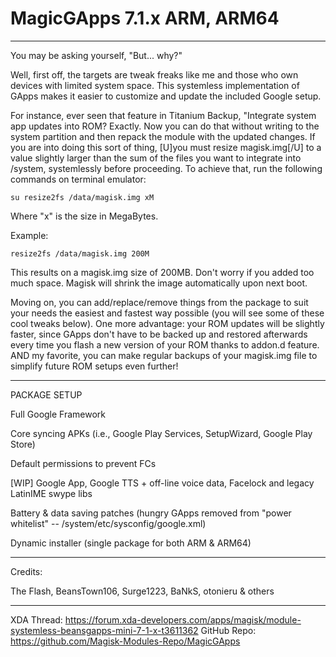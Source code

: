 # MagicGApps 7.1.x ARM, ARM64



***
You may be asking yourself, "But... why?"

Well, first off, the targets are tweak freaks like me and those who own devices with limited system space. This systemless implementation of GApps makes it easier to customize and update the included Google setup. 

For instance, ever seen that feature in Titanium Backup, "Integrate system app updates into ROM? Exactly. Now you can do that without writing to the system partition and then repack the module with the updated changes. If you are into doing this sort of thing, [U]you must resize magisk.img[/U] to a value slightly larger than the sum of the files you want to integrate into /system, systemlessly before proceeding. To achieve that, run the following commands on terminal emulator:

`su
resize2fs /data/magisk.img xM`

Where "x" is the size in MegaBytes.

Example:

`resize2fs /data/magisk.img 200M`

This results on a magisk.img size of 200MB. Don't worry if you added too much space. Magisk will shrink the image automatically upon next boot.

Moving on, you can add/replace/remove things from the package to suit your needs the easiest and fastest way possible (you will see some of these cool tweaks below). One more advantage: your ROM updates will be slightly faster, since GApps don't have to be backed up and restored afterwards every time you flash a new version of your ROM thanks to addon.d feature. AND my favorite, you can make regular backups of your magisk.img file to simplify future ROM setups even further!



***
PACKAGE SETUP

Full Google Framework

Core syncing APKs (i.e., Google Play Services, SetupWizard, Google Play Store)

Default permissions to prevent FCs

[WIP] Google App, Google TTS + off-line voice data, Facelock and legacy LatinIME swype libs

Battery & data saving patches (hungry GApps removed from "power whitelist" -- /system/etc/sysconfig/google.xml)

Dynamic installer (single package for both ARM & ARM64)



***
Credits:

The Flash, BeansTown106, Surge1223, BaNkS, otonieru & others



***
XDA Thread: https://forum.xda-developers.com/apps/magisk/module-systemless-beansgapps-mini-7-1-x-t3611362
GitHub Repo: https://github.com/Magisk-Modules-Repo/MagicGApps
